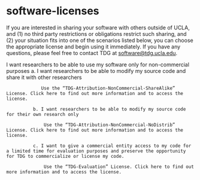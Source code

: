 # software-licenses
If you are interested in sharing your software with others outside of UCLA, and (1) no third party restrictions or obligations restrict such sharing, and (2) your situation fits into one of the scenarios listed below, you can choose the appropriate license and begin using it immediately.  If you have any questions, please feel free to contact TDG at software@tdg.ucla.edu.

I want researchers to be able to use my software only for non-commercial purposes
              a. I want researchers to be able to modify my source code and share it with other researchers

                 Use the “TDG-Attribution-NonCommercial-ShareAlike” License. Click here to find out more information and to access the license.

              b. I want researchers to be able to modify my source code for their own research only

                  Use the “TDG-Attribution-NonCommercial-NoDistrib” License. Click here to find out more information and to access the license.

              c. I want to give a commercial entity access to my code for a limited time for evaluation purposes and preserve the opportunity for TDG to commercialize or license my code.

                  Use the “TDG-Evaluation” License. Click here to find out more information and to access the license.
